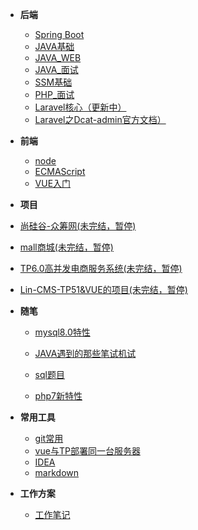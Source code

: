 - **后端**
  
  - [Spring Boot](springboot/_sidebar.md)
  - [JAVA基础](java/_sidebar.md)
  - [JAVA_WEB](javaweb/_sidebar.md)
  - [JAVA_面试](javaknowledge/_sidebar.md)
  - [SSM基础](ssm/_sidebar.md)
  - [PHP_面试](php/_sidebar.md)
  - [Laravel核心（更新中）](laravel/_sidebar.md)
  - [Laravel之Dcat-admin官方文档）](dcat-admin/2.x/_sidebar.md)
- **前端**
  - [node](/frontend/node/md/_sidebar.md)
  - [ECMAScript](frontend/ecmascript/_sidebar.md)
  - [VUE入门](frontend/vue/_sidebar.md)
  
-  **项目**
  
  - [尚硅谷-众筹网(未完结，暂停)](crowdfunding/_sidebar.md)
  - [mall商城(未完结，暂停)](mmal/_sidebar.md)
  - [TP6.0高并发电商服务系统(未完结，暂停)](tp6/_sidebar.md)
  - [Lin-CMS-TP51&VUE的项目(未完结，暂停)](tp51/_sidebar.md)
  
- **随笔**

   - [mysql8.0特性](note/mysql8.md)

   - [JAVA遇到的那些笔试机试](note/test.md)
   
   - [sql题目](note/sql.md)
   
   - [php7新特性](note/php7.md)
   
     
     
     

- **常用工具**

   - [git常用](tools/git.md)
   - [vue与TP部署同一台服务器](tools/linux.md)
   - [IDEA](others/idea/_sidebar.md)
   - [markdown](others/markdown/_sidebar.md)

- **工作方案**
   - [工作笔记](work/_sidebar.md)
    
   